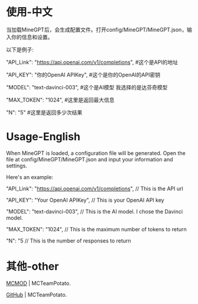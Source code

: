 # 使用-中文

当加载MineGPT后，会生成配置文件。打开config/MineGPT/MineGPT.json，输入你的信息和设置。

以下是例子:  

"API_Link": "https://api.openai.com/v1/completions",  #这个是API的地址  

"API_KEY": "你的OpenAI APIKey",  #这个是你的OpenAI的API密钥  

"MODEL": "text-davinci-003", #这个是AI模型 我选择的是达芬奇模型  

"MAX_TOKEN": "1024", #这里是返回最大信息  

"N": "5" #这里是返回多少次结果

# Usage-English

When MineGPT is loaded, a configuration file will be generated. Open the file at config/MineGPT/MineGPT.json and input your information and settings. 

Here's an example:  

"API_Link": "https://api.openai.com/v1/completions",  // This is the API url

"API_KEY": "Your OpenAI APIKey",  // This is your OpenAI API key  

"MODEL": "text-davinci-003", // This is the AI model. I chose the Davinci model.  

"MAX_TOKEN": "1024",  // This is the maximum number of tokens to return  

"N": "5 // This is the number of responses to return  

# 其他-other

[MCMOD](https://www.mcmod.cn/author/28061.html) | MCTeamPotato.

[GitHub](https://github.com/MCTeamPotato) | MCTeamPotato.
